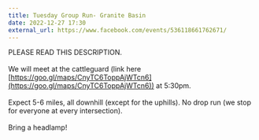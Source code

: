 ```yaml
---
title: Tuesday Group Run- Granite Basin
date: 2022-12-27 17:30
external_url: https://www.facebook.com/events/536118661762671/
---
```

PLEASE READ THIS DESCRIPTION. <br>
  <br>
  We will meet at the cattleguard (link here [https://goo.gl/maps/CnyTC6ToppAjWTcn6](https://goo.gl/maps/CnyTC6ToppAjWTcn6)) at 5&#58;30pm. <br>
  <br>
  Expect 5-6 miles, all downhill (except for the uphills). No drop run (we stop for everyone at every intersection). <br>
  <br>
  Bring a headlamp!<br>
  <br>
  
